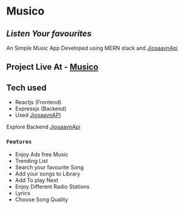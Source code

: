 # Musico
## _Listen Your favourites_
An Simple Music App Developed using MERN stack and [JiosaavnApi](https://github.com/coolguy08/jiosaavn_api)

## Project Live At - [Musico](https://web-musico.herokuapp.com/)



## Tech used
- Reactjs (Frontend)  
- Expressjs (Backend)
- Used [JiosaavnAPI](https://github.com/coolguy08/jiosaavn_api)

 Explore Backend [JiosaavnApi](https://github.com/coolguy08/jiosaavn_api)

### `Features`
- Enjoy Ads free Music
- Trending List
- Search your favourite Song
- Add your songs to Library
- Add To play Next
- Enjoy Different Radio Stations
- Lyrics
- Choose Song Quality














 

